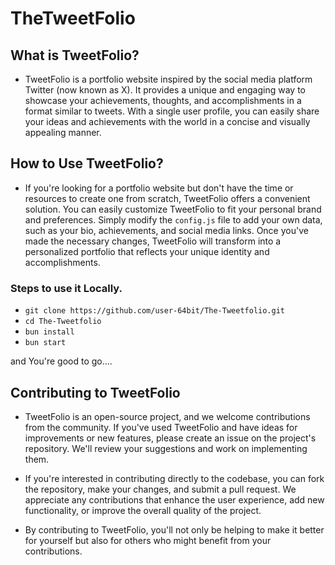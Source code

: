 # TheTweetFolio

## What is TweetFolio?

- TweetFolio is a portfolio website inspired by the social media platform Twitter (now known as X). It provides a unique and engaging way to showcase your achievements, thoughts, and accomplishments in a format similar to tweets. With a single user profile, you can easily share your ideas and achievements with the world in a concise and visually appealing manner.

## How to Use TweetFolio?

- If you're looking for a portfolio website but don't have the time or resources to create one from scratch, TweetFolio offers a convenient solution. You can easily customize TweetFolio to fit your personal brand and preferences. Simply modify the `config.js` file to add your own data, such as your bio, achievements, and social media links. Once you've made the necessary changes, TweetFolio will transform into a personalized portfolio that reflects your unique identity and accomplishments.

### Steps to use it Locally.

- `git clone https://github.com/user-64bit/The-Tweetfolio.git`
- `cd The-Tweetfolio`
- `bun install`
- `bun start`

and You're good to go....

## Contributing to TweetFolio

- TweetFolio is an open-source project, and we welcome contributions from the community. If you've used TweetFolio and have ideas for improvements or new features, please create an issue on the project's repository. We'll review your suggestions and work on implementing them.

- If you're interested in contributing directly to the codebase, you can fork the repository, make your changes, and submit a pull request. We appreciate any contributions that enhance the user experience, add new functionality, or improve the overall quality of the project.

- By contributing to TweetFolio, you'll not only be helping to make it better for yourself but also for others who might benefit from your contributions.
